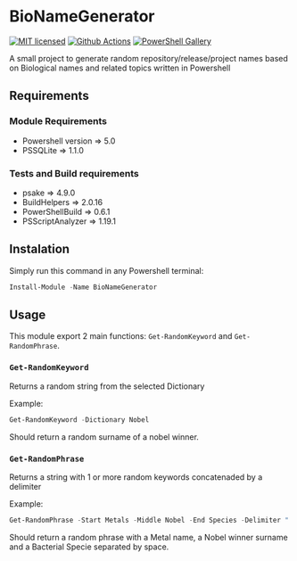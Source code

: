# BioNameGenerator

[![MIT licensed](https://img.shields.io/badge/license-MIT-blue.svg)](https://raw.githubusercontent.com/Mxrcon/name_generator/main/LICENSE)
[![Github Actions](https://github.com/Mxrcon/name_generator/actions/workflows/tests.yaml/badge.svg)](https://github.com/Mxrcon/name_generator/actions/workflows/tests.yaml)
[![PowerShell Gallery](https://img.shields.io/powershellgallery/dt/bionamegenerator.svg?label=PowerShell&colorB=085298&logo=powershell&logoColor=white)](https://www.powershellgallery.com/packages/BioNameGenerator)


A small project to generate random repository/release/project names based on Biological names and related topics written in Powershell

## Requirements
### Module Requirements
  - Powershell version => 5.0
  - PSSQLite => 1.1.0

### Tests and Build requirements
  - psake => 4.9.0
  - BuildHelpers => 2.0.16
  - PowerShellBuild => 0.6.1
  - PSScriptAnalyzer => 1.19.1

## Instalation
Simply run this command in any Powershell terminal:

```powershell
Install-Module -Name BioNameGenerator
```

## Usage

This module export 2 main functions: `Get-RandomKeyword` and `Get-RandomPhrase`.

### `Get-RandomKeyword`
Returns a random string from the selected Dictionary

Example:
```powershell
Get-RandomKeyword -Dictionary Nobel
```
Should return a random surname of a nobel winner.


### `Get-RandomPhrase`
Returns a string with 1 or more random keywords concatenaded by a delimiter

Example:
```powershell
Get-RandomPhrase -Start Metals -Middle Nobel -End Species -Delimiter " "
```
Should return a random phrase with a Metal name, a Nobel winner surname and a Bacterial Specie separated by space.

